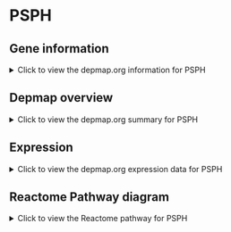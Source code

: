 <h1>PSPH</h1>

<h2>Gene information</h2>
<details>
  <summary>Click to view the depmap.org information for PSPH</summary>
  <p><a href="https://depmap.org/portal/gene/PSPH?tab=about" target="_BLANK">Open page in a new tab...</a></p>
  <iframe src="https://depmap.org/portal/gene/PSPH?tab=about" style="border:none;width:100%;height:800px"></iframe>
</details>

<h2>Depmap overview</h2>
<details>
  <summary>Click to view the depmap.org summary for PSPH</summary>
  <p><a href="https://depmap.org/portal/gene/PSPH?tab=overview" target="_BLANK">Open page in a new tab...</a></p>
  <iframe src="https://depmap.org/portal/gene/PSPH?tab=overview" style="border:none;width:100%;height:800px"></iframe>
</details>

<h2>Expression</h2>
<details>
  <summary>Click to view the depmap.org expression data for PSPH</summary>
  <p><a href="https://depmap.org/portal/gene/PSPH?tab=characterization" target="_BLANK">Open page in a new tab...</a></p>
  <iframe src="https://depmap.org/portal/gene/PSPH?tab=characterization" style="border:none;width:100%;height:800px"></iframe>
</details>



<h2>Reactome Pathway diagram</h2>
<details>
  <summary>Click to view the Reactome pathway for PSPH</summary>
  <p><a href="https://reactome.org/PathwayBrowser/#/R-HSA-977347" target="_BLANK">Open page in a new tab...</a></p>
  <p>Serine biosynthesis</p>
<iframe src="https://reactome.org/PathwayBrowser/#/R-HSA-977347" style="border:none;width:100%;height:800px"></iframe>
</details>



